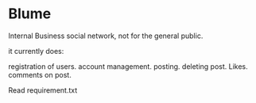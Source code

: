 # Blume
Internal Business social network, not for the general public. 

it currently does:  

  registration of users. 
  account management. 
  posting. 
  deleting post. 
  Likes. 
  comments on post. 

Read requirement.txt
